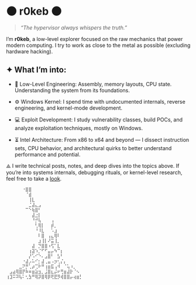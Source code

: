 # 🌑 r0keb 🌑
> _“The hypervisor always whispers the truth.”_

I’m **r0keb**, a low-level explorer focused on the raw mechanics that power modern computing. I try to work as close to the metal as possible (excluding hardware hacking).

## ✦ What I’m into:

- 🔧 Low-Level Engineering: Assembly, memory layouts, CPU state. Understanding the system from its foundations.

- ⚙ Windows Kernel: I spend time with undocumented internals, reverse engineering, and kernel-mode development.

- 💻 Exploit Development: I study vulnerability classes, build POCs, and analyze exploitation techniques, mostly on Windows.

- ⏳ Intel Architecture: From x86 to x64 and beyond — I dissect instruction sets, CPU behavior, and architectural quirks to better understand performance and potential.

⟁ I write technical posts, notes, and deep dives into the topics above.
If you’re into systems internals, debugging rituals, or kernel-level research, feel free to take a [look](https://r0keb.github.io/).

````
⠀⠀⠀⠀⠀⠐⣿⣿⠀⠀⠀⠀⠀⠀⠀⠀⠀⠀⠀⠀⠀⠀⠀⠀
⠀⠀⠀⠀⠀⠀⠈⣾⠀⠀⠀⠀⠀⠀⠀⠀⠀⠀⠀⠀⠀⠀⠀⠀
⠀⠀⠀⠀⠀⠀⠀⢸⣇⠀⠀⠀⠀⠀⠀⠀⠀⠀⠀⠀⠀⠀⠀⠀
⠀⠀⠀⠀⠀⠀⠀⣈⣼⣄⣠⠀⠀⠀⠀⠀⠀⠀⠀⠀⠀⠀⠀⠀
⠀⠀⠀⠀⠀⠀⠉⠑⢷⣿⠃⠀⠀⠀⠀⠀⠀⠀⠀⠀⠀⠀⠀⠀
⠀⠀⠀⠀⠀⠀⠀⠀⣼⣐⡇⠀⠀⠀⠀⠀⠀⠀⠀⠀⠀⠀⠀⠀
⠀⠀⠀⠀⠀⠀⠀⠀⠘⡚⢧⠀⠀⠀⢠⠀⠀⠀⠀⠀⠀⠀⠀⠀
⠀⠀⠀⠀⠀⠀⠀⠀⠀⢃⢿⡇⠀⠀⡾⡀⠀⠀⠀⠀⠀⠀⠀⠀
⠀⠀⠀⠀⠀⠀⠀⠀⠀⠘⠸⣇⠀⠀⠡⣰⠀⠀⠀⠀⠀⠀⠀⠀
⠀⠀⠀⠀⠀⠀⠀⠀⠀⠀⠇⣿⠀⢠⣄⢿⠇⠀⠀⠀⠀⠀⠀⠀
⠀⠀⠀⠀⠀⠀⠀⠀⠀⠀⣰⢸⡇⠜⣭⢸⡀⠀⠀⠀⠀⠀⠀⠀
⠀⠀⠀⠀⠀⠀⠀⠀⣼⠀⡙⣿⣿⠰⢫⠁⣇⠀⠀⠀⠀⠀⠀⠀
⠀⠀⠀⠀⠀⠀⠀⢰⣽⠱⡈⠋⠋⣤⡤⠳⠉⡆⠀⠀⠀⠀⠀⠀
⠀⠀⠀⠀⠀⠀⠀⡜⠡⠊⠑⠄⣠⣿⠃⠀⣣⠃⠀⠀⠀⠀⠀⠀
⠀⠀⠀⠀⠀⠐⣼⡠⠥⠊⡂⣼⢀⣤⠠⡲⢂⡌⡄⠀⠀⠀⠀⠀
⠀⠀⠀⠀⣀⠝⡛⢁⡴⢉⠗⠛⢰⣶⣯⢠⠺⠀⠈⢥⠰⡀⠀⠀
⠀⣠⣴⢿⣿⡟⠷⠶⣶⣵⣲⡀⣨⣿⣆⡬⠖⢛⣶⣼⡗⠈⠢⠀
⢰⣹⠭⠽⢧⠅⢂⣳⠛⢿⡽⣿⢿⡿⢟⣟⡻⢾⣿⣿⡤⢴⣶⡃

````
